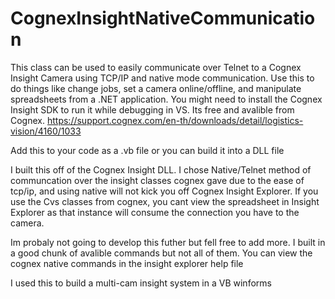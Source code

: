 # CognexInsightNativeCommunication
This class can be used to easily communicate over Telnet to a Cognex Insight Camera using TCP/IP and native mode communication. Use this to do things like change jobs, set a camera online/offline, and manipulate spreadsheets from a .NET application. You might need to install the Cognex Insight SDK to run it while debugging in VS. Its free and avalible from Cognex. https://support.cognex.com/en-th/downloads/detail/logistics-vision/4160/1033

Add this to your code as a .vb file or you can build it into a DLL file

I built this off of the Cognex Insight DLL. I chose Native/Telnet method of communcation over the insight classes cognex gave due to the ease of tcp/ip, and using native will not kick you off Cognex Insight Explorer. If you use the Cvs classes from cognex, you cant view the spreadsheet in Insight Explorer as that instance will consume the connection you have to the camera.

Im probaly not going to develop this futher but fell free to add more. I built in a good chunk of avalible commands but not all of them. You can view the cognex native commands in the insight explorer help file

I used this to build a multi-cam insight system in a VB winforms
